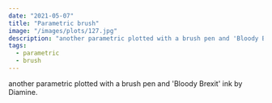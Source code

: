 ```yaml
---
date: "2021-05-07"
title: "Parametric brush"
image: "/images/plots/127.jpg"
description: "another parametric plotted with a brush pen and 'Bloody Brexit' ink by Diamine."
tags:
  - parametric
  - brush
---
```


another parametric plotted with a brush pen and 'Bloody Brexit' ink by Diamine.
